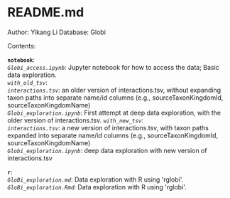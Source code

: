 # README.md

Author: Yikang Li
Database: Globi

Contents:  

**`notebook`**:   
*`Globi_access.ipynb`*: Jupyter notebook for how to access the data; Basic data exploration.   
*`with_old_tsv`*:   
   *`interactions.tsv`*: an older version of interactions.tsv, without expanding taxon paths into separate name/id columns (e.g., sourceTaxonKingdomId, sourceTaxonKingdomName)  
   *`Globi_exploration.ipynb`*: First attempt at deep data exploration, with the older version of interactions.tsv. 
*`with_new_tsv`*:   
   *`interactions.tsv`*: a new version of interactions.tsv, with taxon paths expanded into separate name/id columns (e.g., sourceTaxonKingdomId, sourceTaxonKingdomName)   
   *`Globi_exploration.ipynb`*: deep data exploration with new version of interactions.tsv  

**`r`**:   
*`GloBi_exploration.md`*: Data exploration with R using 'rglobi'.  
*`GloBi_exploration.Rmd`*: Data exploration with R using 'rglobi'.  

